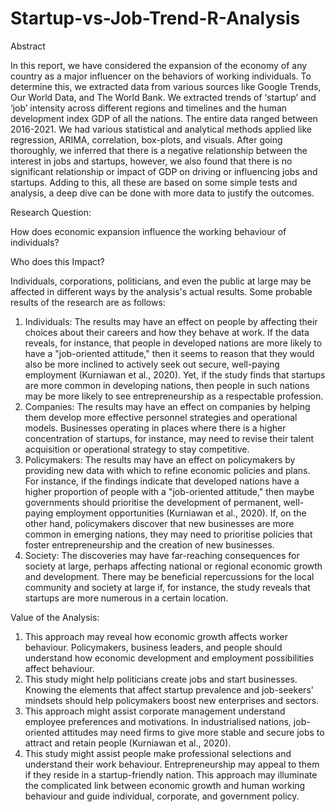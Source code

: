 # Startup-vs-Job-Trend-R-Analysis

Abstract

In this report, we have considered the expansion of the economy of any country as a major influencer on the behaviors of working individuals. To determine this, we extracted data from various sources like Google Trends, Our World Data, and The World Bank. We extracted trends of ‘startup’ and ‘job’ intensity across different regions and timelines and the human development index GDP of all the nations. The entire data ranged between 2016-2021. We had various statistical and analytical methods applied like regression, ARIMA, correlation, box-plots, and visuals. After going thoroughly, we inferred that there is a negative relationship between the interest in jobs and startups, however, we also found that there is no significant relationship or impact of GDP on driving or influencing jobs and startups. Adding to this, all these are based on some simple tests and analysis, a deep dive can be done with more data to justify the outcomes.


Research Question:

How does economic expansion influence the working behaviour of individuals?


Who does this Impact?

Individuals, corporations, politicians, and even the public at large may be affected in different ways by the analysis's actual results. Some probable results of the research are as follows:
1.	Individuals: The results may have an effect on people by affecting their choices about their careers and how they behave at work. If the data reveals, for instance, that people in developed nations are more likely to have a "job-oriented attitude," then it seems to reason that they would also be more inclined to actively seek out secure, well-paying employment (Kurniawan et al., 2020). Yet, if the study finds that startups are more common in developing nations, then people in such nations may be more likely to see entrepreneurship as a respectable profession.
2.	Companies: The results may have an effect on companies by helping them develop more effective personnel strategies and operational models. Businesses operating in places where there is a higher concentration of startups, for instance, may need to revise their talent acquisition or operational strategy to stay competitive.
3.	Policymakers: The results may have an effect on policymakers by providing new data with which to refine economic policies and plans. For instance, if the findings indicate that developed nations have a higher proportion of people with a "job-oriented attitude," then maybe governments should prioritise the development of permanent, well-paying employment opportunities (Kurniawan et al., 2020). If, on the other hand, policymakers discover that new businesses are more common in emerging nations, they may need to prioritise policies that foster entrepreneurship and the creation of new businesses.
4.	Society: The discoveries may have far-reaching consequences for society at large, perhaps affecting national or regional economic growth and development. There may be beneficial repercussions for the local community and society at large if, for instance, the study reveals that startups are more numerous in a certain location.

Value of the Analysis:
1.	This approach may reveal how economic growth affects worker behaviour. Policymakers, business leaders, and people should understand how economic development and employment possibilities affect behaviour.
2.	This study might help politicians create jobs and start businesses. Knowing the elements that affect startup prevalence and job-seekers' mindsets should help policymakers boost new enterprises and sectors.
3.	This approach might assist corporate management understand employee preferences and motivations. In industrialised nations, job-oriented attitudes may need firms to give more stable and secure jobs to attract and retain people (Kurniawan et al., 2020).
4.	This study might assist people make professional selections and understand their work behaviour. Entrepreneurship may appeal to them if they reside in a startup-friendly nation.
This approach may illuminate the complicated link between economic growth and human working behaviour and guide individual, corporate, and government policy.
